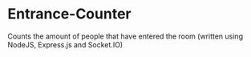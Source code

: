 # Entrance-Counter
Counts the amount of people that have entered the room (written using NodeJS, Express.js and Socket.IO)
